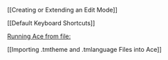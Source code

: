 [[Creating or Extending an Edit Mode]]

[[Default Keyboard Shortcuts]]

[Running Ace from file:](https://github.com/ajaxorg/ace/wiki/Running-Ace-from-a-file:)

[[Importing .tmtheme and .tmlanguage Files into Ace]]